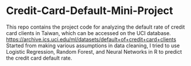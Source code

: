 # Credit-Card-Default-Mini-Project
This repo contains the project code for analyzing the default rate of credit card clients in Taiwan, which can be accessed on the UCI database. https://archive.ics.uci.edu/ml/datasets/default+of+credit+card+clients
Started from making various assumptions in data cleaning, I tried to use Logistic Regression, Random Forest, and Neural Networks in R to predict the credit card default rate.
